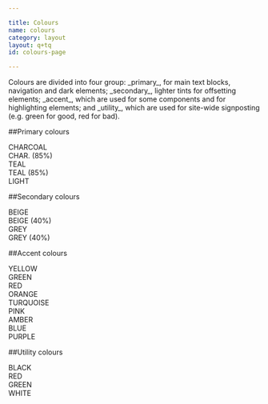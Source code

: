 ```yaml
---

title: Colours
name: colours
category: layout
layout: q+tq
id: colours-page

---
```


<div class="lead"><p>Colours are divided into four group: _primary_, for main text blocks, navigation and dark elements; _secondary_, lighter tints for offsetting elements; _accent_, which are used for some components and for highlighting elements; and _utility_, which are used for site-wide signposting (e.g. green for good, red for bad).</p></div>

##Primary colours

<div class="c-swatch c-swatch--charcoal">CHARCOAL</div>
<div class="c-swatch c-swatch--charcoal-85">CHAR. (85%)</div>
<div class="c-swatch c-swatch--teal">TEAL</div>
<div class="c-swatch c-swatch--teal-85">TEAL (85%)</div>
<div class="c-swatch c-swatch--light">LIGHT</div>

##Secondary colours

<div class="c-swatch c-swatch--beige">BEIGE</div>
<div class="c-swatch c-swatch--beige-40">BEIGE (40%)</div>
<div class="c-swatch c-swatch--grey">GREY</div>
<div class="c-swatch c-swatch--grey-40">GREY (40%)</div>

##Accent colours

<div class="c-swatch c-swatch--yellow">YELLOW</div>
<div class="c-swatch c-swatch--green">GREEN</div>
<div class="c-swatch c-swatch--red">RED</div>
<div class="c-swatch c-swatch--orange">ORANGE</div>
<div class="c-swatch c-swatch--turquoise">TURQUOISE</div>
<div class="c-swatch c-swatch--pink">PINK</div>
<div class="c-swatch c-swatch--amber">AMBER</div>
<div class="c-swatch c-swatch--blue">BLUE</div>
<div class="c-swatch c-swatch--purple">PURPLE</div>

##Utility colours

<div class="c-swatch c-swatch--u-black">BLACK</div>
<div class="c-swatch c-swatch--u-red">RED</div>
<div class="c-swatch c-swatch--u-green">GREEN</div>
<div class="c-swatch c-swatch--u-white">WHITE</div>
